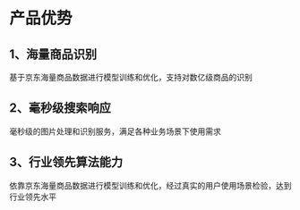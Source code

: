 # 产品优势

## 1、海量商品识别
基于京东海量商品数据进行模型训练和优化，支持对数亿级商品的识别

## 2、毫秒级搜索响应
毫秒级的图片处理和识别服务，满足各种业务场景下使用需求

## 3、行业领先算法能力
依靠京东海量商品数据进行模型训练和优化，经过真实的用户使用场景检验，达到行业领先水平